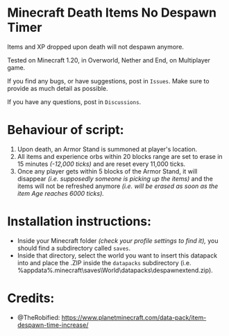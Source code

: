# Minecraft Death Items No Despawn Timer

Items and XP dropped upon death will not despawn anymore.

Tested on Minecraft 1.20, in Overworld, Nether and End, on Multiplayer game.

If you find any bugs, or have suggestions, post in `Issues`. Make sure to provide as much detail as possible.

If you have any questions, post in `Discussions`.

# **Behaviour of script:**
1. Upon death, an Armor Stand is summoned at player's location.
2. All items and experience orbs within 20 blocks range are set to erase in 15 minutes *(-12,000 ticks)* and are reset every 11,000 ticks.
3. Once any player gets within 5 blocks of the Armor Stand, it will disappear *(i.e. supposedly someone is picking up the items)* and the items will not be refreshed anymore *(i.e. will be erased as soon as the item Age reaches 6000 ticks).*

# **Installation instructions:**
- Inside your Minecraft folder *(check your profile settings to find it),* you should find a subdirectory called `saves`.
- Inside that directory, select the world you want to insert this datapack into and place the .ZIP inside the `datapacks` subdirectory (i.e. %appdata%\.minecraft\saves\World\datapacks\despawnextend.zip).

# **Credits:**
- @TheRobified: https://www.planetminecraft.com/data-pack/item-despawn-time-increase/
